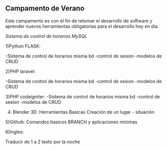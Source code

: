 Campamento de Verano
--------------------------------------------------------------------------------------
Este campamento es con el fin de retomar el desarrollo de software y aprender nuevos herramientas obligatorias para el desarrollo hoy en dia.

*Sistema de control de horarios MySQL*

1)Python FLASK:

-Sistema de control de horarios misma bd
-control de sesion
-modelos de CRUD

2)PHP laravel:

-Sistema de control de horarios misma bd
-control de sesion
-modelos de CRUD

3)PHP codeigniter:
-Sistema de control de horarios misma bd
-control de sesion
-modelos de CRUD

4) Blender 3D:
Herramientas Basicas
Creación de un lugar - situación

5)Github:
Comandos basicos
BRANCH y aplicaciones minimas

6)Ingles:

Traducir de 1 a 2 texto por la noche